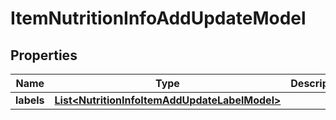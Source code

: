
# ItemNutritionInfoAddUpdateModel

## Properties
Name | Type | Description | Notes
------------ | ------------- | ------------- | -------------
**labels** | [**List&lt;NutritionInfoItemAddUpdateLabelModel&gt;**](NutritionInfoItemAddUpdateLabelModel.md) |  |  [optional]




